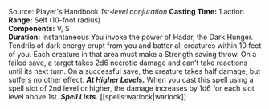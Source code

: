 Source: Player's Handbook
*1st-level conjuration*
**Casting Time:** 1 action  
**Range:** Self (10-foot radius)  
**Components:** V, S  
**Duration:** Instantaneous
You invoke the power of Hadar, the Dark Hunger. Tendrils of dark energy erupt from you and batter all creatures within 10 feet of you. Each creature in that area must make a Strength saving throw. On a failed save, a target takes 2d6 necrotic damage and can’t take reactions until its next turn. On a successful save, the creature takes half damage, but suffers no other effect.
***At Higher Levels.*** When you cast this spell using a spell slot of 2nd level or higher, the damage increases by 1d6 for each slot level above 1st.
***Spell Lists.*** [[spells:warlock|warlock]]